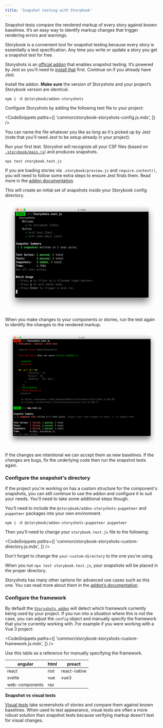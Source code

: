 ```yaml
---
title: 'Snapshot testing with Storybook'
---
```


Snapshot tests compare the rendered markup of every story against known baselines. It’s an easy way to identify markup changes that trigger rendering errors and warnings.

Storybook is a convenient tool for snapshot testing because every story is essentially a test specification. Any time you write or update a story you get a snapshot test for free.

Storyshots is an [official addon](https://github.com/storybookjs/storybook/tree/master/addons/storyshots/storyshots-core) that enables snapshot testing. It’s powered by Jest so you’ll need to [install that](https://jestjs.io/docs/en/getting-started) first. Continue on if you already have Jest.

Install the addon. **Make sure** the version of Storyshots and your project’s Storybook version are identical.

```shell
npm i -D @storybook/addon-storyshots
```

Configure Storyshots by adding the following test file to your project:

<!-- prettier-ignore-start -->

<CodeSnippets
  paths={[
    'common/storybook-storyshots-config.js.mdx',
  ]}
/>

<!-- prettier-ignore-end -->

<div class="aside">

You can name the file whatever you like as long as it's picked up by Jest (note that you'll need Jest to be setup already in your project).

</div>

Run your first test. Storyshot will recognize all your CSF files (based on [`.storybook/main.js`](../configure/overview.md#configure-story-rendering)) and produces snapshots.

```shell
npx test storybook.test.js
```

<div class="aside">

If you are loading stories via `.storybook/preview.js` and `require.context()`, you will need to follow some extra steps to ensure Jest finds them. Read more in the [addon documentation](../../addons/storyshots/storyshots-core/README.md#configure-your-app-for-jest/README.md).

</div>

This will create an initial set of snapshots inside your Storybook config directory.

![Successful snapshot tests](./storyshots-pass.png)

When you make changes to your components or stories, run the test again to identify the changes to the rendered markup.

![Failing snapshots](./storyshots-fail.png)

If the changes are intentional we can accept them as new baselines. If the changes are bugs, fix the underlying code then run the snapshot tests again.

### Configure the snapshot's directory

If the project you're working on has a custom structure for the component's snapshots, you can still continue to use the addon and configure it to suit your needs. You'll need to take some additional steps though.

You'll need to include the `@storybook/addon-storyshots-puppeteer` and `puppeteer` packages into your own environment.

```shell
npm i -D @storybook/addon-storyshots-puppeteer puppeteer
```

Then you'll need to change your `storybook.test.js` file to the following:

<!-- prettier-ignore-start -->

<CodeSnippets
  paths={[
    'common/storybook-storyshots-custom-directory.js.mdx',
  ]}
/>

<!-- prettier-ignore-end -->

<div class="aside">
Don't forget to change the <code>your-custom-directory</code> to the one you're using.
</div>

When you run `npx test storybook.test.js`, your snapshots will be placed in the proper directory.

Storyshots has many other options for advanced use cases such as this one. You can read more about them in the [addon’s documentation](https://github.com/storybookjs/storybook/tree/master/addons/storyshots/storyshots-core).

### Configure the framework
 
By default the [`Storyshots addon`](https://www.npmjs.com/package/@storybook/addon-storyshots) will detect which framework currently being used by your project. If you run into a situation where this is not the case, you can adjust the `config` object and manually specify the framework that you're currently working with. For example if you were working with a Vue 3 project:

<!-- prettier-ignore-start -->

<CodeSnippets
  paths={[
    'common/storybook-storyshots-custom-framework.js.mdx',
  ]}
/>

<!-- prettier-ignore-end -->

Use this table as a reference for manually specifying the framework.

| angular        | html | preact       |
|----------------|------|--------------|
| react          | riot | react-native |
| svelte         | vue  | vue3         |
| web-components | rax  |              |

<div class="aside">

**Snapshot vs visual tests**

[Visual tests](./visual-testing.md) take screenshots of stories and compare them against known baselines. When used to test appearance, visual tests are often a more robust solution than snapshot tests because verifying markup doesn’t test for visual changes.

</div>
